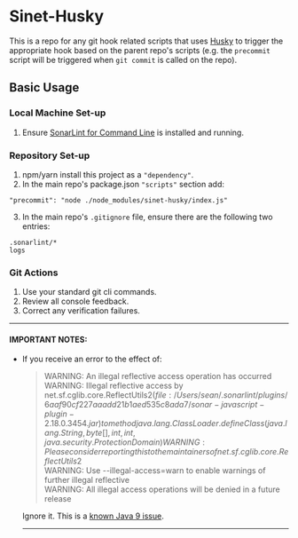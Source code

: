 # Sinet-Husky

This is a repo for any git hook related scripts that uses [Husky](https://github.com/typicode/husky) to trigger the appropriate hook based on the parent repo's scripts (e.g. the `precommit` script will be triggered when `git commit` is called on the repo).

## Basic Usage

### Local Machine Set-up
1. Ensure [SonarLint for Command Line](http://www.sonarlint.org/commandline/) is installed and running.

### Repository Set-up
1. npm/yarn install this project as a `"dependency"`.
2. In the main repo's package.json `"scripts"` section add:
  ```
  "precommit": "node ./node_modules/sinet-husky/index.js"
  ```
3. In the main repo's `.gitignore` file, ensure there are the following two entries:
  ```
  .sonarlint/*
  logs
  ```
  
### Git Actions
1. Use your standard git cli commands.  
2. Review all console feedback.
3. Correct any verification failures.

---  

#### IMPORTANT NOTES:  

- If you receive an error to the effect of:   
  >  WARNING: An illegal reflective access operation has occurred  
  >  WARNING: Illegal reflective access by net.sf.cglib.core.ReflectUtils$2 (file:/Users/sean/.sonarlint/plugins/6aaf90cf227aaadd21b1aed535c8ada7/sonar-javascript-plugin-2.18.0.3454.jar) to method java.lang.ClassLoader.defineClass(java.lang.String,byte[],int,int,java.security.ProtectionDomain)  
  >WARNING: Please consider reporting this to the maintainers of net.sf.cglib.core.ReflectUtils$2  
  > WARNING: Use --illegal-access=warn to enable warnings of further illegal reflective   
  > WARNING: All illegal access operations will be denied in a future release  

  Ignore it.  This is a [known Java 9 issue](https://github.com/jqno/equalsverifier/issues/172).
  
  
  ---